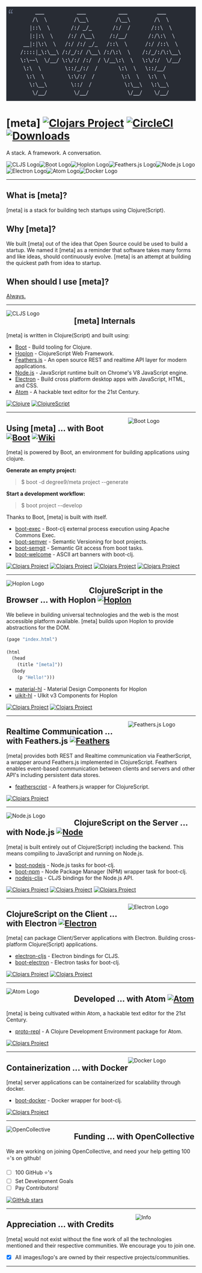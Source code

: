 <p align="center"><img src="resources/logo.png" width="575px" height="250px" /></p>

# [meta] [![Clojars Project][7]][8] [![CircleCI][9]][10] [![Downloads][13]][14]
<!---[![Dependencies Status][11]][12]--->
A stack. A framework. A conversation.

<img src="https://raw.githubusercontent.com/cljs/logo/master/cljs.png" width="100" alt="CLJS Logo"><img src="http://boot-clj.com/assets/images/logos/boot-logo-3.png" width="100" alt="Boot Logo"><img src="http://hoplon.io/images/logos/hoplon-logo.png" width="100" alt="Hoplon Logo"><img src="http://s32.postimg.org/4k9q912x1/aar_QEIys.jpg" width="100" alt="Feathers.js Logo"><img src="https://cdn.worldvectorlogo.com/logos/nodejs-icon.svg" width="90" alt="Node.js Logo"><img src="https://camo.githubusercontent.com/79904b8ba0d1bce43022bbd5710f0ea1db33f54f/68747470733a2f2f7261776769742e636f6d2f73696e647265736f726875732f617765736f6d652d656c656374726f6e2f6d61737465722f656c656374726f6e2d6c6f676f2e737667" width="90" alt="Electron Logo"><img src="https://upload.wikimedia.org/wikipedia/commons/thumb/8/80/Atom_editor_logo.svg/2000px-Atom_editor_logo.svg.png" width="100" alt="Atom Logo"><img src="https://cdn.worldvectorlogo.com/logos/docker.svg" width="100" alt="Docker Logo">

***

## What is [meta]? ##
[meta] is a stack for building tech startups using Clojure(Script).

## Why [meta]? ##
We built [meta] out of the idea that Open Source could be used to build a startup. We named it [meta] as a reminder that software takes many forms and like ideas, should continuously evolve. [meta] is an attempt at building the quickest path from idea to startup.

## When should I use [meta]? ##
[Always.](https://twitter.com/degree9io/status/848972601091346433)

***

<img src="https://raw.githubusercontent.com/cljs/logo/master/cljs.png" width="180" alt="CLJS Logo" align="left">

## [meta] Internals ##
[meta] is written in Clojure(Script) and built using:
- [Boot][1] - Build tooling for Clojure.
- [Hoplon][2] - ClojureScript Web Framework.
- [Feathers.js][3] - An open source REST and realtime API layer for modern applications.
- [Node.js][4] - JavaScript runtime built on Chrome's V8 JavaScript engine.
- [Electron][5] - Build cross platform desktop apps with JavaScript, HTML, and CSS.
- [Atom][6] - A hackable text editor for the 21st Century.

[![Clojure](https://img.shields.io/badge/clojure-v1.8.0-blue.svg)](https://clojure.org)
[![ClojureScript](https://img.shields.io/badge/clojurescript-v1.9.293-blue.svg)](https://clojurescript.org)

***

<img src="http://boot-clj.com/assets/images/logos/boot-logo-3.png" width="180" alt="Boot Logo" align="right">

## Using [meta] ... with Boot [![Boot][24]][1] [![Wiki][34]][35] ##
[meta] is powered by Boot, an environment for building applications using clojure.

__Generate an empty project:__
> $ boot -d degree9/meta project --generate

__Start a development workflow:__
> $ boot project --develop

Thanks to Boot, [meta] is built with itself.

- [boot-exec][15] - Boot-clj external process execution using Apache Commons Exec.
- [boot-semver][17] - Semantic Versioning for boot projects.
- [boot-semgit][18] - Semantic Git access from boot tasks.
- [boot-welcome][36] - ASCII art banners with boot-clj.

[![Clojars Project](https://img.shields.io/clojars/v/degree9/boot-exec.svg)](https://clojars.org/degree9/boot-exec)
[![Clojars Project](https://img.shields.io/clojars/v/degree9/boot-semver.svg)](https://clojars.org/degree9/boot-semver)
[![Clojars Project](https://img.shields.io/clojars/v/degree9/boot-semgit.svg)](https://clojars.org/degree9/boot-semgit)
[![Clojars Project](https://img.shields.io/clojars/v/degree9/boot-welcome.svg)](https://clojars.org/degree9/boot-welcome)

***

<img src="http://hoplon.io/images/logos/hoplon-logo.png" width="220" alt="Hoplon Logo" align="left">

## ClojureScript in the Browser ... with Hoplon [![Hoplon][23]][2] ##
We believe in building universal technologies and the web is the most accessible platform available. [meta] builds upon Hoplon to provide abstractions for the DOM.

```clojure
(page "index.html")

(html
  (head
    (title "[meta]"))
  (body
    (p "Hello!")))
```

- [material-hl][32] - Material Design Components for Hoplon
- [uikit-hl][uikit-hl] - UIkit v3 Components for Hoplon

[![Clojars Project](https://img.shields.io/clojars/v/degree9/material-hl.svg)](https://clojars.org/degree9/material-hl)
[![Clojars Project](https://img.shields.io/clojars/v/degree9/uikit-hl.svg)](https://clojars.org/degree9/uikit-hl)

***

<img src="http://s32.postimg.org/4k9q912x1/aar_QEIys.jpg" width="180" alt="Feathers.js Logo" align="right">

## Realtime Communication ... with Feathers.js [![Feathers][31]][3] ##
[meta] provides both REST and Realtime communication via FeatherScript, a wrapper around Feathers.js implemented in ClojureScript. Feathers enables event-based communication between clients and servers and other API's including persistent data stores.

- [featherscript][20] - A feathers.js wrapper for ClojureScript.

[![Clojars Project](https://img.shields.io/clojars/v/degree9/featherscript.svg)](https://clojars.org/degree9/featherscript)

***

<img src="https://cdn.worldvectorlogo.com/logos/nodejs-icon.svg" width="180" alt="Node.js Logo" align="left">

## ClojureScript on the Server ... with Node.js [![Node][29]][4] ##
[meta] is built entirely out of Clojure(Script) including the backend. This means compiling to JavaScript and running on Node.js.

- [boot-nodejs][16] - Node.js tasks for boot-clj.
- [boot-npm][19] - Node Package Manager (NPM) wrapper task for boot-clj.
- [nodejs-cljs][21] - CLJS bindings for the Node.js API.

[![Clojars Project](https://img.shields.io/clojars/v/degree9/boot-nodejs.svg)](https://clojars.org/degree9/boot-nodejs)
[![Clojars Project](https://img.shields.io/clojars/v/degree9/boot-npm.svg)](https://clojars.org/degree9/boot-npm)
[![Clojars Project](https://img.shields.io/clojars/v/degree9/nodejs-cljs.svg)](https://clojars.org/degree9/nodejs-cljs)

***

<img src="https://camo.githubusercontent.com/79904b8ba0d1bce43022bbd5710f0ea1db33f54f/68747470733a2f2f7261776769742e636f6d2f73696e647265736f726875732f617765736f6d652d656c656374726f6e2f6d61737465722f656c656374726f6e2d6c6f676f2e737667" width="180" alt="Electron Logo" align="right">

## ClojureScript on the Client ... with Electron [![Electron][30]][5] ##
[meta] can package Client/Server applications with Electron. Building cross-platform Clojure(Script) applications.

- [electron-cljs][22] - Electron bindings for CLJS.
- [boot-electron][33] - Electron tasks for boot-clj.

[![Clojars Project](https://img.shields.io/clojars/v/degree9/electron-cljs.svg)](https://clojars.org/degree9/electron-cljs)
[![Clojars Project](https://img.shields.io/clojars/v/degree9/boot-electron.svg)](https://clojars.org/degree9/boot-electron)

***

<img src="https://upload.wikimedia.org/wikipedia/commons/thumb/8/80/Atom_editor_logo.svg/2000px-Atom_editor_logo.svg.png" width="180" alt="Atom Logo" align="left">

## Developed ... with Atom [![Atom][25]][26] ##
[meta] is being cultivated within Atom, a hackable text editor
for the 21st Century.

- [proto-repl][28] - A Clojure Development Environment package for Atom.

[![Clojars Project](https://img.shields.io/clojars/v/proto-repl.svg)](https://clojars.org/proto-repl)

***

<img src="https://cdn.worldvectorlogo.com/logos/docker.svg" width="180" alt="Docker Logo" align="right">

## Containerization ... with Docker ##
[meta] server applications can be containerized for scalability through docker.

- [boot-docker][27] - Docker wrapper for boot-clj.

[![Clojars Project](https://img.shields.io/clojars/v/degree9/boot-docker.svg)](https://clojars.org/degree9/boot-docker)

***

<img src="https://opencollective.com/public/images/oc-logo-icon.svg" width="180" alt="OpenCollective" align="left">

## Funding ... with OpenCollective ##
We are working on joining OpenCollective, and need your help getting 100 :star:'s on github!

- [ ] 100 GitHub :star:'s
- [ ] Set Development Goals
- [ ] Pay Contributors!

[![GitHub stars][gh-stars]](http://github.com/degree9/meta)

***

<img src="https://storage.googleapis.com/material-icons/external-assets/v4/icons/svg/ic_copyright_black_24px.svg" width="160" alt="Info" align="right">

## Appreciation ... with Credits ##
[meta] would not exist without the fine work of all the technologies mentioned and their respective communities. We encourage you to join one.

- [x] All images/logo's are owned by their respective projects/communities.

***

[1]: http://boot-clj.com
[2]: http://hoplon.io
[3]: http://feathersjs.com
[4]: http://nodejs.org
[5]: http://electron.atom.io
[6]: http://atom.io
[7]: https://img.shields.io/clojars/v/degree9/meta.svg
[8]: https://clojars.org/degree9/meta
[9]: https://circleci.com/gh/degree9/meta.svg?style=shield
[10]: https://circleci.com/gh/degree9/meta
[11]: https://jarkeeper.com/degree9/meta/status.svg
[12]: https://jarkeeper.com/degree9/meta
[13]: https://jarkeeper.com/degree9/meta/downloads.svg
[14]: https://jarkeeper.com/degree9/meta
[15]: https://github.com/degree9/boot-exec
[16]: https://github.com/degree9/boot-nodejs
[17]: https://github.com/degree9/boot-semver
[18]: https://github.com/degree9/boot-semgit
[19]: https://github.com/degree9/boot-npm
[20]: https://github.com/degree9/featherscript
[21]: https://github.com/degree9/nodejs-cljs
[22]: https://github.com/degree9/electron-cljs
[23]: https://img.shields.io/badge/hoplon-v7.0.1-orange.svg
[24]: https://img.shields.io/github/release/boot-clj/boot.svg?colorB=dfb317&label=boot
[25]: https://img.shields.io/github/release/atom/atom.svg?label=atom
[26]: https://atom.io
[27]: https://github.com/degree9/boot-docker
[28]: https://github.com/jasongilman/proto-repl
[29]: https://img.shields.io/badge/node-v7.7.4-yellowgreen.svg
[30]: https://img.shields.io/badge/electron-v1.6.2-blue.svg
[31]: https://img.shields.io/badge/feathers-v2.1.1-lightgrey.svg
[32]: https://github.com/degree9/material-hl
[33]: https://github.com/degree9/boot-electron
[34]: https://img.shields.io/badge/wiki-boot-lightgrey.svg
[35]: https://github.com/degree9/meta/wiki/Boot
[36]: https://github.com/degree9/boot-welcome
[uikit-hl]: https://github.com/degree9/uikit-hl
[gh-stars]: https://img.shields.io/github/stars/degree9/meta.svg?style=social&label=Stars
